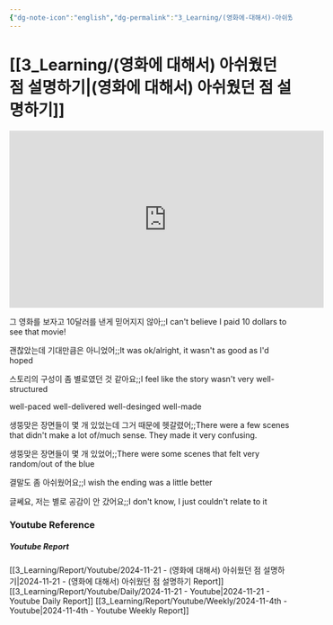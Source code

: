 ```yaml
---
{"dg-note-icon":"english","dg-permalink":"3_Learning/(영화에-대해서)-아쉬웠던-점-설명하기","created-date":"2024-11-21 10:41:39 pm","date":"2024-11-21","type":"youtube","tags":["youtube","english","flashcards"],"aliases":null,"youtuber":"빨모쌤","channelName":"라이브 아카데미","link":"https://www.youtube.com/watch?v=Jby8ZHYY2-g","img":"https://img.youtube.com/vi/Jby8ZHYY2-g/0.jpg","dg-publish":true,"permalink":"/3_Learning/(영화에-대해서)-아쉬웠던-점-설명하기/","dgPassFrontmatter":true,"noteIcon":"english"}
---
```


# [[3_Learning/(영화에 대해서) 아쉬웠던 점 설명하기\|(영화에 대해서) 아쉬웠던 점 설명하기]]


<div class="container-root"><span></span></div><div><div class="container-root"><iframe width="560" height="315" src="https://www.youtube.com/embed/Jby8ZHYY2-g" title="YouTube video player" frameborder="0" allow="accelerometer; autoplay; clipboard-write; encrypted-media; gyroscope; picture-in-picture; web-share" allowfullscreen=""></iframe></div></div>

그 영화를 보자고 10달러를 낸게 믿어지지 않아;;I can't believe I paid 10 dollars to see that movie!
<!--SR:!2025-01-12,28,270-->
괜찮았는데 기대만큼은 아니었어;;It was ok/alright, it wasn't as good as I'd hoped
<!--SR:!2025-01-06,3,248-->
스토리의 구성이 좀 별로였던 것 같아요;;I feel like the story wasn't very well-structured
<!--SR:!2025-01-01,21,268-->
well-paced
well-delivered
well-desinged
well-made

생뚱맞은 장면들이 몇 개 있었는데 그거 때문에 헷갈렸어;;There were a few scenes that didn't make a lot of/much sense. They made it very confusing.
<!--SR:!2024-12-16,2,230-->
생뚱맞은 장면들이 몇 개 있었어;;There were some scenes that felt very random/out of the blue
<!--SR:!2024-12-16,1,210-->

결말도 좀 아쉬웠어요;;I wish the ending was a little better
<!--SR:!2025-01-31,48,308-->
글쎄요, 저는 별로 공감이 안 갔어요;;I don't know, I just couldn't relate to it
<!--SR:!2024-12-27,16,290-->












### Youtube Reference
##### Youtube Report
[[3_Learning/Report/Youtube/2024-11-21 - (영화에 대해서) 아쉬웠던 점 설명하기\|2024-11-21 - (영화에 대해서) 아쉬웠던 점 설명하기 Report]]
[[3_Learning/Report/Youtube/Daily/2024-11-21 - Youtube\|2024-11-21 - Youtube Daily Report]]
[[3_Learning/Report/Youtube/Weekly/2024-11-4th - Youtube\|2024-11-4th - Youtube Weekly Report]]

